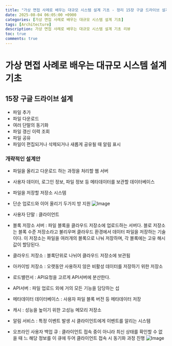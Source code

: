```yaml
---
title: "가상 면접 사례로 배우는 대규모 시스템 설계 기초 - 정리 15장 구글 드라이브 설계"
date: 2025-08-04 06:05:00 +0900
categories: [가상 면접 사례로 배우는 대규모 시스템 설계 기초]
tags: [Architecture]
description: 가상 면접 사례로 배우는 대규모 시스템 설계 기초 리뷰
toc: true
comments: true
---
```


# 가상 면접 사례로 배우는 대규모 시스템 설계 기초 

## 15장 구글 드라이브 설계

- 파일 추가
- 파일 다운로드
- 여러 단말의 동기화
- 파일 갱신 이력 조회
- 파일 공유
- 파일이 편집되거나 삭제되거나 새롭게 공유될 때 알림 표시
### 개략적인 설계안

- 파일을 올리고 다운로드 하는 과정을 처리할 웹 서버
- 사용자 데이터, 로그인 정보, 파일 정보 등 메타데이터를 보관할 데이터베이스
- 파일을 저장할 저장소 시스템
- 단순 업로드와 이어 올리기 두가지 방 지원
![Image](https://prod-files-secure.s3.us-west-2.amazonaws.com/e6db513d-ec54-40ff-aa74-2487b0bcfe15/e988c649-ec57-4901-8a55-c0bcd68b5100/Untitled.png?X-Amz-Algorithm=AWS4-HMAC-SHA256&X-Amz-Content-Sha256=UNSIGNED-PAYLOAD&X-Amz-Credential=ASIAZI2LB4662I4VEGL4%2F20250804%2Fus-west-2%2Fs3%2Faws4_request&X-Amz-Date=20250804T063258Z&X-Amz-Expires=3600&X-Amz-Security-Token=IQoJb3JpZ2luX2VjEAYaCXVzLXdlc3QtMiJHMEUCIQD5CqkT6qaS4tPeFxWnK9ndsWuacmfqryd8SHofa3aG1QIgIpSl8dSFT3%2BTPxsIu8iQ5VSaOcz6PL7ldmJP789tzQoq%2FwMIPxAAGgw2Mzc0MjMxODM4MDUiDJw2pjc4qIUXDclpsyrcAwiuFXVusne1ZHKJCZ0I%2FxZUGIaQ5QocTJitxlfWlQiSF1B61nqJUhfXG7f8P8oSjHyrgScvG6CfOB4ijYicxH66VQEEvXjmqjv2504Vx7l1kb6OnDZSIoWe2qKl7XNdvSBnkwEiUGyKpWxdIAMmxDF0wy0pk2vN4nJCHtuoccrVzPz5ETPrZtQa2D%2Bw07TSLYAhKzTipN8oMAKebI032c5sJc0DKbsEH6dGtL2NY6oBirCerwxe9Jz8GYZ0L8XGsaW1dkY%2FuULESjCpnEpMgFxaAXV9ivV45h6R8%2Bj%2FskZF3KFQ6k%2FAWD9rLCfUjHXqUM9PhCqsTSTemQWuhdVCN%2Bk0AUdwkwGBqOWI1QqxvWtSlqZq3vOQwi0twfwHzxDSvsI%2FUaZFuUFSUZBOaK6n73XtACL7wUTZy%2B4mcWh%2F5D%2Ft13Yp9pK5DJaevEn0vnJIZy0Bolz2l3jyv%2F5b4aGn2Mky0WCByDGDdPa1OvJuOl9%2BexFmxZU6Y3RV2iFrUMa2J%2FwRraeomupxDQupVCLFXXi6%2Bos09hg1wlKw7qFzOspZ3fL0rLk4XfeXK8bDCoXguDaAUdrnUtHlZYa9O5YG2kkZNDBN2PvOlOZN5RtW%2FFyMCHytoqnr7nFNqkm9MO2NwcQGOqUBIS0fiT5ddDQpfVSa%2BjgrgaOquq12SKQOKFtNV3rTtZRoOH3Wg8%2Ft%2Fu3Pqp7AqJnxmAE9aIKneICU3KecusH3DQ%2FTfByIqTHYScOoqm%2BRsQmvZxGBTuYEfiuaN8kTJgpFAT8P8R7vnLo784CMYKxfye4qinLAllFvvaAzHNlULfEwRCifShZfc7%2BpmAm9EIW3Hi71t8skm9LvxwRHHsUqFcfr1ZuK&X-Amz-Signature=8c9686d4b8e6ad66f4317b9c43a3d16974804ac2f7f070eb175cbd675648af80&X-Amz-SignedHeaders=host&x-amz-checksum-mode=ENABLED&x-id=GetObject)

- 사용자 단말 : 클라이언트
- 블록 저장소 서버 : 파일 블록을 클라우드 저장소에 업로드하는 서버다. 블로 저장소는 블록 수준 저장소라고 불리우며 클라우드 환경에서 데이터 파일을 저장하는 기술이다. 이 저장소는 파일을 여러개의 블록으로 나눠 저장하며, 각 블록에는 고유 해시값이 할당된다. 
- 클라우드 저장소 : 블록단위로 나뉘어 클라우드 저장소에 보관됨
- 아카이빙 저장소 : 오랫동안 사용하지 않은 비활성 데이터를 저장하기 위한 저장소
- 로드밸런서 : API요청을 고르게 API서버에 분산한다.
- API서버 : 파일 업로드 외에 거의 모든 기능을 담당하는 섭
- 메타데이터 데이터베이스 : 사용자 파일 블록 버전 등 메타데이터 저장
- 캐시 : 성능을 높이기 위한 고성능 메모리 저장소
- 알림 서비스 : 특정 이벤트 발생 시 클라이언트에게 이벤트를 알리는 시스템 
- 오프라인 사용자 백업 큐 : 클라이언트 접속 중이 아니라 최신 상태를 확인할 수 없을 때 느 해당 정보를 이 큐에 두어 클라이언트 접속 시 동기화 과정 진행
![Image](https://prod-files-secure.s3.us-west-2.amazonaws.com/e6db513d-ec54-40ff-aa74-2487b0bcfe15/c3eeeec3-0035-41fa-9e54-181eda5ec711/Untitled.png?X-Amz-Algorithm=AWS4-HMAC-SHA256&X-Amz-Content-Sha256=UNSIGNED-PAYLOAD&X-Amz-Credential=ASIAZI2LB4662I4VEGL4%2F20250804%2Fus-west-2%2Fs3%2Faws4_request&X-Amz-Date=20250804T063258Z&X-Amz-Expires=3600&X-Amz-Security-Token=IQoJb3JpZ2luX2VjEAYaCXVzLXdlc3QtMiJHMEUCIQD5CqkT6qaS4tPeFxWnK9ndsWuacmfqryd8SHofa3aG1QIgIpSl8dSFT3%2BTPxsIu8iQ5VSaOcz6PL7ldmJP789tzQoq%2FwMIPxAAGgw2Mzc0MjMxODM4MDUiDJw2pjc4qIUXDclpsyrcAwiuFXVusne1ZHKJCZ0I%2FxZUGIaQ5QocTJitxlfWlQiSF1B61nqJUhfXG7f8P8oSjHyrgScvG6CfOB4ijYicxH66VQEEvXjmqjv2504Vx7l1kb6OnDZSIoWe2qKl7XNdvSBnkwEiUGyKpWxdIAMmxDF0wy0pk2vN4nJCHtuoccrVzPz5ETPrZtQa2D%2Bw07TSLYAhKzTipN8oMAKebI032c5sJc0DKbsEH6dGtL2NY6oBirCerwxe9Jz8GYZ0L8XGsaW1dkY%2FuULESjCpnEpMgFxaAXV9ivV45h6R8%2Bj%2FskZF3KFQ6k%2FAWD9rLCfUjHXqUM9PhCqsTSTemQWuhdVCN%2Bk0AUdwkwGBqOWI1QqxvWtSlqZq3vOQwi0twfwHzxDSvsI%2FUaZFuUFSUZBOaK6n73XtACL7wUTZy%2B4mcWh%2F5D%2Ft13Yp9pK5DJaevEn0vnJIZy0Bolz2l3jyv%2F5b4aGn2Mky0WCByDGDdPa1OvJuOl9%2BexFmxZU6Y3RV2iFrUMa2J%2FwRraeomupxDQupVCLFXXi6%2Bos09hg1wlKw7qFzOspZ3fL0rLk4XfeXK8bDCoXguDaAUdrnUtHlZYa9O5YG2kkZNDBN2PvOlOZN5RtW%2FFyMCHytoqnr7nFNqkm9MO2NwcQGOqUBIS0fiT5ddDQpfVSa%2BjgrgaOquq12SKQOKFtNV3rTtZRoOH3Wg8%2Ft%2Fu3Pqp7AqJnxmAE9aIKneICU3KecusH3DQ%2FTfByIqTHYScOoqm%2BRsQmvZxGBTuYEfiuaN8kTJgpFAT8P8R7vnLo784CMYKxfye4qinLAllFvvaAzHNlULfEwRCifShZfc7%2BpmAm9EIW3Hi71t8skm9LvxwRHHsUqFcfr1ZuK&X-Amz-Signature=7f3a74cb1c186f2d29691055b109d8682f0a4e0e908229d3969fe40c9df669ca&X-Amz-SignedHeaders=host&x-amz-checksum-mode=ENABLED&x-id=GetObject)


